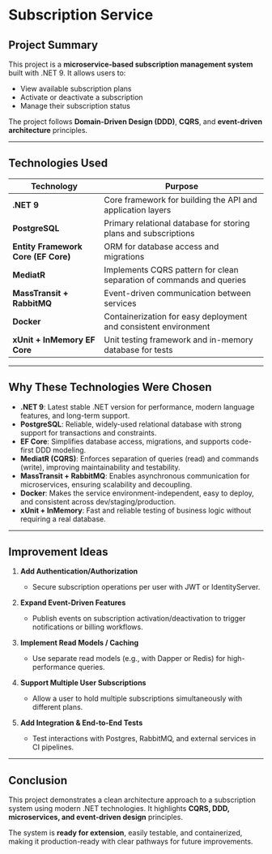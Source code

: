 # Subscription Service

## Project Summary

This project is a **microservice-based subscription management system** built with .NET 9. It allows users to:

- View available subscription plans
- Activate or deactivate a subscription
- Manage their subscription status

The project follows **Domain-Driven Design (DDD)**, **CQRS**, and **event-driven architecture** principles.

---

## Technologies Used

| Technology | Purpose |
|------------|---------|
| **.NET 9** | Core framework for building the API and application layers |
| **PostgreSQL** | Primary relational database for storing plans and subscriptions |
| **Entity Framework Core (EF Core)** | ORM for database access and migrations |
| **MediatR** | Implements CQRS pattern for clean separation of commands and queries |
| **MassTransit + RabbitMQ** | Event-driven communication between services |
| **Docker** | Containerization for easy deployment and consistent environment |
| **xUnit + InMemory EF Core** | Unit testing framework and in-memory database for tests |

---

## Why These Technologies Were Chosen

- **.NET 9**: Latest stable .NET version for performance, modern language features, and long-term support.
- **PostgreSQL**: Reliable, widely-used relational database with strong support for transactions and constraints.
- **EF Core**: Simplifies database access, migrations, and supports code-first DDD modeling.
- **MediatR (CQRS)**: Enforces separation of queries (read) and commands (write), improving maintainability and testability.
- **MassTransit + RabbitMQ**: Enables asynchronous communication for microservices, ensuring scalability and decoupling.
- **Docker**: Makes the service environment-independent, easy to deploy, and consistent across dev/staging/production.
- **xUnit + InMemory**: Fast and reliable testing of business logic without requiring a real database.

---

## Improvement Ideas

1. **Add Authentication/Authorization**  
   - Secure subscription operations per user with JWT or IdentityServer.

2. **Expand Event-Driven Features**  
   - Publish events on subscription activation/deactivation to trigger notifications or billing workflows.

3. **Implement Read Models / Caching**  
   - Use separate read models (e.g., with Dapper or Redis) for high-performance queries.

4. **Support Multiple User Subscriptions**  
   - Allow a user to hold multiple subscriptions simultaneously with different plans.

5. **Add Integration & End-to-End Tests**  
   - Test interactions with Postgres, RabbitMQ, and external services in CI pipelines.

---

## Conclusion

This project demonstrates a clean architecture approach to a subscription system using modern .NET technologies. It highlights **CQRS, DDD, microservices, and event-driven design** principles.  

The system is **ready for extension**, easily testable, and containerized, making it production-ready with clear pathways for future improvements.
